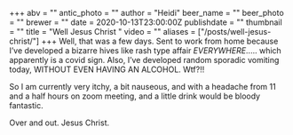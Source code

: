 +++
abv = ""
antic_photo = ""
author = "Heidi"
beer_name = ""
beer_photo = ""
brewer = ""
date = 2020-10-13T23:00:00Z
publishdate = ""
thumbnail = ""
title = "Well Jesus Christ "
video = ""
aliases = ["/posts/well-jesus-christ/"]
+++
Well, that was a few days. Sent to work from home because I’ve developed a bizarre hives like rash type affair _EVERYWHERE_..... which apparently is a covid sign. Also, I’ve developed random sporadic vomiting today, WITHOUT EVEN HAVING AN ALCOHOL. Wtf?!! 

So I am currently very itchy, a bit nauseous, and with a headache from 11 and a half hours on zoom meeting, and a little drink would be bloody fantastic. 

Over and out. Jesus Christ. 